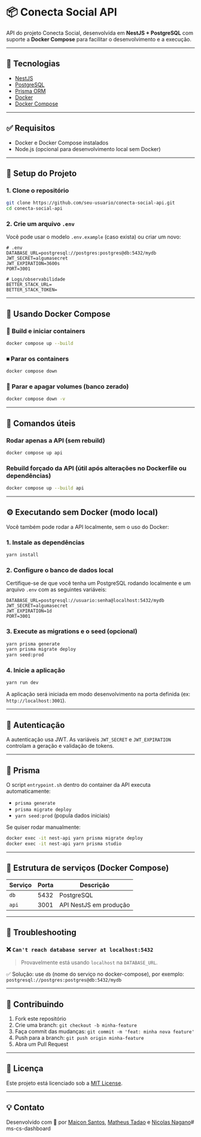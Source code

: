 # 📦 Conecta Social API

API do projeto Conecta Social, desenvolvida em **NestJS + PostgreSQL** com suporte a **Docker Compose** para facilitar o desenvolvimento e a execução.

---

## 🚀 Tecnologias

- [NestJS](https://nestjs.com/)
- [PostgreSQL](https://www.postgresql.org/)
- [Prisma ORM](https://www.prisma.io/)
- [Docker](https://www.docker.com/)
- [Docker Compose](https://docs.docker.com/compose/)

---

## ✅ Requisitos

- Docker e Docker Compose instalados
- Node.js (opcional para desenvolvimento local sem Docker)

---

## 📁 Setup do Projeto

### 1. Clone o repositório

```bash
git clone https://github.com/seu-usuario/conecta-social-api.git
cd conecta-social-api
```

### 2. Crie um arquivo `.env`

Você pode usar o modelo `.env.example` (caso exista) ou criar um novo:

```env
# .env
DATABASE_URL=postgresql://postgres:postgres@db:5432/mydb
JWT_SECRET=algumasecret
JWT_EXPIRATION=3600s
PORT=3001

# Logs/observabilidade
BETTER_STACK_URL=
BETTER_STACK_TOKEN=
```

---

## 🐳 Usando Docker Compose

### 🔧 Build e iniciar containers

```bash
docker compose up --build
```

### ⏹ Parar os containers

```bash
docker compose down
```

### 🔄 Parar e apagar volumes (banco zerado)

```bash
docker compose down -v
```

---

## 🧪 Comandos úteis

### Rodar apenas a API (sem rebuild)

```bash
docker compose up api
```

### Rebuild forçado da API (útil após alterações no Dockerfile ou dependências)

```bash
docker compose up --build api
```

---

## ⚙️ Executando sem Docker (modo local)

Você também pode rodar a API localmente, sem o uso do Docker:

### 1. Instale as dependências

```bash
yarn install
```

### 2. Configure o banco de dados local

Certifique-se de que você tenha um PostgreSQL rodando localmente e um arquivo `.env` com as seguintes variáveis:

```env
DATABASE_URL=postgresql://usuario:senha@localhost:5432/mydb
JWT_SECRET=algumasecret
JWT_EXPIRATION=1d
PORT=3001
```

### 3. Execute as migrations e o seed (opcional)

```bash
yarn prisma generate
yarn prisma migrate deploy
yarn seed:prod
```

### 4. Inicie a aplicação

```bash
yarn run dev
```

A aplicação será iniciada em modo desenvolvimento na porta definida (ex: `http://localhost:3001`).

---

## 🔐 Autenticação

A autenticação usa JWT. As variáveis `JWT_SECRET` e `JWT_EXPIRATION` controlam a geração e validação de tokens.

---

## 🧬 Prisma

O script `entrypoint.sh` dentro do container da API executa automaticamente:

- `prisma generate`
- `prisma migrate deploy`
- `yarn seed:prod` (popula dados iniciais)

Se quiser rodar manualmente:

```bash
docker exec -it nest-api yarn prisma migrate deploy
docker exec -it nest-api yarn prisma studio
```

---

## 🧩 Estrutura de serviços (Docker Compose)

| Serviço | Porta | Descrição                    |
|---------|-------|------------------------------|
| `db`    | 5432  | PostgreSQL                   |
| `api`   | 3001  | API NestJS em produção       |

---

## 🐛 Troubleshooting

### ❌ `Can't reach database server at localhost:5432`

> Provavelmente está usando `localhost` na `DATABASE_URL`.

✅ Solução: use `db` (nome do serviço no docker-compose), por exemplo:  
`postgresql://postgres:postgres@db:5432/mydb`

---

## 🤝 Contribuindo

1. Fork este repositório
2. Crie uma branch: `git checkout -b minha-feature`
3. Faça commit das mudanças: `git commit -m 'feat: minha nova feature'`
4. Push para a branch: `git push origin minha-feature`
5. Abra um Pull Request

---

## 📄 Licença

Este projeto está licenciado sob a [MIT License](LICENSE).

---

## 💡 Contato

Desenvolvido com 💙 por [Maicon Santos](https://github.com/maiconmaul), [Matheus Tadao](https://github.com/tadaomomiy) e [Nicolas Nagano](https://github.com/Nicolaskn95)# ms-cs-dashboard

